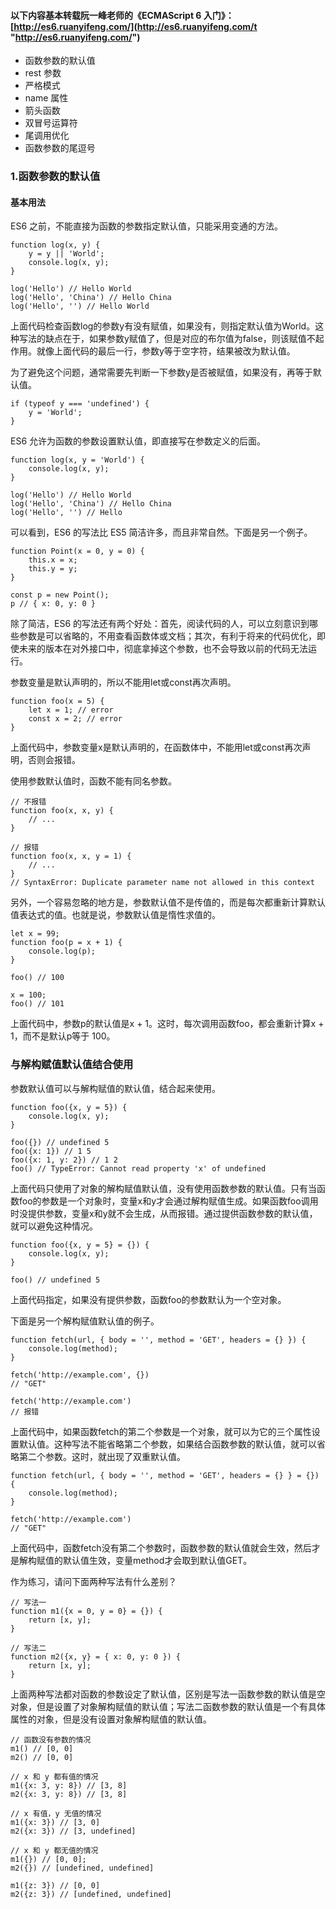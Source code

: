 #### 以下内容基本转载阮一峰老师的《ECMAScript 6 入门》： [http://es6.ruanyifeng.com/](http://es6.ruanyifeng.com/t "http://es6.ruanyifeng.com/")


- 函数参数的默认值
- rest 参数
- 严格模式
- name 属性
- 箭头函数
- 双冒号运算符
- 尾调用优化
- 函数参数的尾逗号


### 1.函数参数的默认值
#### 基本用法
ES6 之前，不能直接为函数的参数指定默认值，只能采用变通的方法。<br>

    function log(x, y) {
        y = y || 'World';
        console.log(x, y);
    }

    log('Hello') // Hello World
    log('Hello', 'China') // Hello China
    log('Hello', '') // Hello World

上面代码检查函数log的参数y有没有赋值，如果没有，则指定默认值为World。这种写法的缺点在于，如果参数y赋值了，但是对应的布尔值为false，则该赋值不起作用。就像上面代码的最后一行，参数y等于空字符，结果被改为默认值。<br>

为了避免这个问题，通常需要先判断一下参数y是否被赋值，如果没有，再等于默认值。<br>

    if (typeof y === 'undefined') {
        y = 'World';
    }

ES6 允许为函数的参数设置默认值，即直接写在参数定义的后面。<br>

    function log(x, y = 'World') {
        console.log(x, y);
    }

    log('Hello') // Hello World
    log('Hello', 'China') // Hello China
    log('Hello', '') // Hello

可以看到，ES6 的写法比 ES5 简洁许多，而且非常自然。下面是另一个例子。<br>

    function Point(x = 0, y = 0) {
        this.x = x;
        this.y = y;
    }

    const p = new Point();
    p // { x: 0, y: 0 }

除了简洁，ES6 的写法还有两个好处：首先，阅读代码的人，可以立刻意识到哪些参数是可以省略的，不用查看函数体或文档；其次，有利于将来的代码优化，即使未来的版本在对外接口中，彻底拿掉这个参数，也不会导致以前的代码无法运行。<br>

参数变量是默认声明的，所以不能用let或const再次声明。<br>

    function foo(x = 5) {
        let x = 1; // error
        const x = 2; // error
    }

上面代码中，参数变量x是默认声明的，在函数体中，不能用let或const再次声明，否则会报错。<br>

使用参数默认值时，函数不能有同名参数。<br>

    // 不报错
    function foo(x, x, y) {
        // ...
    }

    // 报错
    function foo(x, x, y = 1) {
        // ...
    }
    // SyntaxError: Duplicate parameter name not allowed in this context

另外，一个容易忽略的地方是，参数默认值不是传值的，而是每次都重新计算默认值表达式的值。也就是说，参数默认值是惰性求值的。<br>

    let x = 99;
    function foo(p = x + 1) {
        console.log(p);
    }

    foo() // 100

    x = 100;
    foo() // 101

上面代码中，参数p的默认值是x + 1。这时，每次调用函数foo，都会重新计算x + 1，而不是默认p等于 100。<br>

### 与解构赋值默认值结合使用
参数默认值可以与解构赋值的默认值，结合起来使用。<br>

    function foo({x, y = 5}) {
        console.log(x, y);
    }

    foo({}) // undefined 5
    foo({x: 1}) // 1 5
    foo({x: 1, y: 2}) // 1 2
    foo() // TypeError: Cannot read property 'x' of undefined

上面代码只使用了对象的解构赋值默认值，没有使用函数参数的默认值。只有当函数foo的参数是一个对象时，变量x和y才会通过解构赋值生成。如果函数foo调用时没提供参数，变量x和y就不会生成，从而报错。通过提供函数参数的默认值，就可以避免这种情况。<br>

    function foo({x, y = 5} = {}) {
        console.log(x, y);
    }

    foo() // undefined 5

上面代码指定，如果没有提供参数，函数foo的参数默认为一个空对象。<br>

下面是另一个解构赋值默认值的例子。<br>

    function fetch(url, { body = '', method = 'GET', headers = {} }) {
        console.log(method);
    }

    fetch('http://example.com', {})
    // "GET"

    fetch('http://example.com')
    // 报错

上面代码中，如果函数fetch的第二个参数是一个对象，就可以为它的三个属性设置默认值。这种写法不能省略第二个参数，如果结合函数参数的默认值，就可以省略第二个参数。这时，就出现了双重默认值。<br>

    function fetch(url, { body = '', method = 'GET', headers = {} } = {}) {
        console.log(method);
    }

    fetch('http://example.com')
    // "GET"

上面代码中，函数fetch没有第二个参数时，函数参数的默认值就会生效，然后才是解构赋值的默认值生效，变量method才会取到默认值GET。<br>

作为练习，请问下面两种写法有什么差别？<br>

    // 写法一
    function m1({x = 0, y = 0} = {}) {
        return [x, y];
    }

    // 写法二
    function m2({x, y} = { x: 0, y: 0 }) {
        return [x, y];
    }

上面两种写法都对函数的参数设定了默认值，区别是写法一函数参数的默认值是空对象，但是设置了对象解构赋值的默认值；写法二函数参数的默认值是一个有具体属性的对象，但是没有设置对象解构赋值的默认值。<br>

    // 函数没有参数的情况
    m1() // [0, 0]
    m2() // [0, 0]

    // x 和 y 都有值的情况
    m1({x: 3, y: 8}) // [3, 8]
    m2({x: 3, y: 8}) // [3, 8]

    // x 有值，y 无值的情况
    m1({x: 3}) // [3, 0]
    m2({x: 3}) // [3, undefined]

    // x 和 y 都无值的情况
    m1({}) // [0, 0];
    m2({}) // [undefined, undefined]

    m1({z: 3}) // [0, 0]
    m2({z: 3}) // [undefined, undefined]